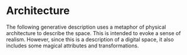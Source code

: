 # Architecture

The following generative description uses a metaphor of physical architecture to describe the space. This is intended to evoke a sense of realism. However, since this is a description of a digital space, it also includes some magical attributes and transformations.